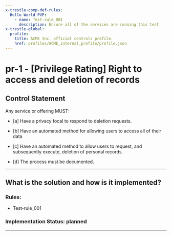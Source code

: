 ```yaml
---
x-trestle-comp-def-rules:
  Hello World PVP:
    - name: Test-rule_001
      description: Ensure all of the services are running this test
x-trestle-global:
  profile:
    title: ACME Inc. official controls profile.
    href: profiles/ACME_internal_profile/profile.json
---
```


# pr-1 - \[Privilege Rating\] Right to access and deletion of records

## Control Statement

Any service or offering MUST:

- \[a\] Have a privacy focal to respond to deletion requests.

- \[b\] Have an automated method for allowing users to access all of their data

- \[c\] Have an automated method to allow users to request, and subsequently execute, deletion of personal records.

- \[d\] The process must be documented.

______________________________________________________________________

## What is the solution and how is it implemented?

<!-- For implementation status enter one of: implemented, partial, planned, alternative, not-applicable -->

<!-- Note that the list of rules under ### Rules: is read-only and changes will not be captured after assembly to JSON -->

<!-- Add control implementation description here for control: pr-1 -->

### Rules:

  - Test-rule_001

### Implementation Status: planned

______________________________________________________________________
